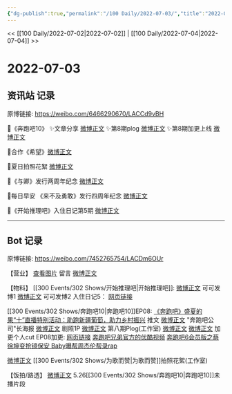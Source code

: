 ```yaml
---
{"dg-publish":true,"permalink":"/100 Daily/2022-07-03/","title":"2022-07-03","created":"2022-12-06T15:04:36.000+08:00","updated":"2023-04-11T14:46:33.000+08:00"}
---
```



<< [[100 Daily/2022-07-02\|2022-07-02]] | [[100 Daily/2022-07-04\|2022-07-04]] >>

# 2022-07-03

## 资讯站 记录

原博链接: https://weibo.com/6466290670/LACCd9vBH

🌟《奔跑吧10》
✨文章分享 [微博正文](https://m.weibo.cn/6466290670/4787119435022898)
✨第8期plog [微博正文](https://m.weibo.cn/6466290670/4787118217365960)
✨第8期加更上线 [微博正文](https://m.weibo.cn/6466290670/4787120189998696)

🌟合作《希望》[微博正文](https://m.weibo.cn/6466290670/4787157200273981)

🌟夏日拍照花絮 [微博正文](https://m.weibo.cn/6466290670/4787157489420437)

🌟《与卿》发行两周年纪念 [微博正文](https://m.weibo.cn/6466290670/4787119589949807)

🌟每日早安
《来不及勇敢》发行四周年纪念 [微博正文](https://m.weibo.cn/6466290670/4787058105912042)

🌟《开始推理吧》入住日记第5期 [微博正文](https://m.weibo.cn/6466290670/4787224384638129)

---
## Bot 记录

原博链接: https://weibo.com/7452765754/LACDm6OUr

【营业】
[查看图片](https://wx2.sinaimg.cn/large/0088n2Pggy1h3u42ta0j0j30yi07djrm.jpg) 留言 [微博正文](https://weibo.com/1736988591/LAsTUAklC)

【物料】
[[300 Events/302 Shows/开始推理吧\|开始推理吧]]:
[微博正文](https://weibo.com/7736960489/LAzV1ygly) 可可发博1
[微博正文](https://weibo.com/7736960489/LAA5Y1uhj) 可可发博2
入住日记5：
[网页链接](https://weibo.cn/sinaurl?u=https%3A%2F%2Fv.qq.com%2Fx%2Fcover%2Fmzc00200qka8icg.html)

[[300 Events/302 Shows/奔跑吧10\|奔跑吧10]]EP08:
[《奔跑吧》盛夏的果“十”直播特别活动：助跑新疆葡萄，助力乡村振兴](https://weibo.cn/sinaurl?u=https%3A%2F%2Fmp.weixin.qq.com%2Fs%2FSNSyIw6jaoZvXNZ5kXEDtQ) 推文
[微博正文](https://weibo.com/5242381821/LAyhiApV5) "奔跑吧公司"长海报
[微博正文](https://weibo.com/5242381821/LAzQJ1mFc) 剧照1P
[微博正文](https://weibo.com/7478855230/LAyhkChIZ) 第八期Plog(工作室)
[微博正文](https://weibo.com/5876797510/LAytthKuD) [微博正文](https://weibo.com/1371117067/LAynqfGD2) 加更个人cut
EP08加更:
[网页链接](https://weibo.cn/sinaurl?u=https%3A%2F%2Fv.qq.com%2Fx%2Fcover%2Fmzc002004wueoj8.html)
[奔跑吧兄弟官方的优酷视频](https://weibo.cn/sinaurl?u=https%3A%2F%2Fv.youku.com%2Fv_show%2Fid_XNTg2OTY1Mzc0OA%3D%3D.html%3Fspm%3Da2h0c.8166622.PhoneSokuProgram_2.dselectbutton_1%26showid%3Ddebf09fea69e417bb028)
[奔跑吧6会员版之蔡徐坤变抢镜保安 Baby曝帮周杰伦帮录rap](https://weibo.cn/sinaurl?u=https%3A%2F%2Fwww.iqiyi.com%2Fv_14zonnk597g.html)

[微博正文](https://weibo.com/7478855230/LAz5rrFPI) [[300 Events/302 Shows/为歌而赞\|为歌而赞]]拍照花絮(工作室)

【饭拍/路透】
[微博正文](https://weibo.com/6433509682/LvHovCL41) 5.26[[300 Events/302 Shows/奔跑吧10\|奔跑吧10]]未播片段
